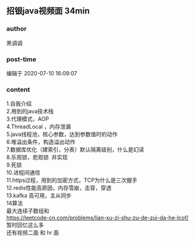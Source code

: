 ## 招银java视频面 34min
### author 
黑调调
### post-time 

编辑于  2020-07-10 16:09:07
### content 
<div class="post-topic-des nc-post-content">
 <div>
  1.自我介绍
 </div>
 <div>
  2.用到的java技术栈
 </div>
 <div>
  3.代理模式，AOP
 </div>
 <div>
  4.ThreadLocal ，内存泄漏
 </div>
 <div>
  5.java线程池，核心参数，达到参数值时的动作
 </div>
 <div>
  6.堆溢出条件，构造溢出动作
 </div>
 <div>
  7.数据库优化（建索引，分表）默认隔离级别，什么是幻读
 </div>
 <div>
  8.乐观锁，悲观锁  并实现
 </div>
 <div>
  9.死锁
 </div>
 <div>
  10.进程间通信
 </div>
 <div>
  11.https过程，用到的加密方式，TCP为什么是三次握手
 </div>
 <div>
  12.redis性能高原因，内存雪崩，击穿，穿透
 </div>
 <div>
  13.kafka 高可用，主从同步
 </div>
 <div>
  14算法
 </div>
 <div>
  最大连续子数组和
 </div>
 <div>
  <a href="https://leetcode-cn.com/problems/lian-xu-zi-shu-zu-de-zui-da-he-lcof/" target="_blank">
   https://leetcode-cn.com/problems/lian-xu-zi-shu-zu-de-zui-da-he-lcof/
  </a>
 </div>
 <div>
  暂时回忆这么多
 </div>
 <div>
  还有视频二面 和 hr 面
  <br/>
 </div>
</div>
